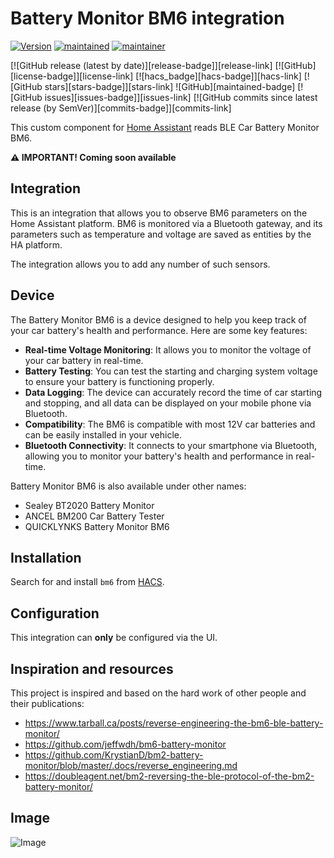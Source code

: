 # Battery Monitor BM6 integration
[![Version](https://img.shields.io/badge/version-1.0.0-green.svg?style=for-the-badge)](#) [![maintained](https://img.shields.io/maintenance/yes/2025.svg?style=for-the-badge)](#) [![maintainer](https://img.shields.io/badge/maintainer-Rafal%20Drzymala%20%40Rafciq-blue.svg?style=for-the-badge)](#)

[![GitHub release (latest by date)][release-badge]][release-link] [![GitHub][license-badge]][license-link] [![hacs_badge][hacs-badge]][hacs-link] [![GitHub stars][stars-badge]][stars-link] ![GitHub][maintained-badge] [![GitHub issues][issues-badge]][issues-link] [![GitHub commits since latest release (by SemVer)][commits-badge]][commits-link]

This custom component for [Home Assistant](https://www.home-assistant.io) reads BLE Car Battery Monitor BM6.

**:warning: IMPORTANT! Coming soon available**

## Integration
This is an integration that allows you to observe BM6 parameters on the Home Assistant platform. BM6 is monitored via a Bluetooth gateway, and its parameters such as temperature and voltage are saved as entities by the HA platform.

The integration allows you to add any number of such sensors.

## Device
The Battery Monitor BM6 is a device designed to help you keep track of your car battery's health and performance. Here are some key features:
- **Real-time Voltage Monitoring**: It allows you to monitor the voltage of your car battery in real-time.
- **Battery Testing**: You can test the starting and charging system voltage to ensure your battery is functioning properly.
- **Data Logging**: The device can accurately record the time of car starting and stopping, and all data can be displayed on your mobile phone via Bluetooth.
- **Compatibility**: The BM6 is compatible with most 12V car batteries and can be easily installed in your vehicle.
- **Bluetooth Connectivity**: It connects to your smartphone via Bluetooth, allowing you to monitor your battery's health and performance in real-time.

Battery Monitor BM6 is also available under other names:
- Sealey BT2020 Battery Monitor
- ANCEL BM200 Car Battery Tester
- QUICKLYNKS Battery Monitor BM6

## Installation

Search for and install `bm6` from [HACS](https://hacs.xyz/).

## Configuration

This integration can **only** be configured via the UI.

## Inspiration and resources
This project is inspired and based on the hard work of other people and their publications:
- https://www.tarball.ca/posts/reverse-engineering-the-bm6-ble-battery-monitor/
- https://github.com/jeffwdh/bm6-battery-monitor
- https://github.com/KrystianD/bm2-battery-monitor/blob/master/.docs/reverse_engineering.md
- https://doubleagent.net/bm2-reversing-the-ble-protocol-of-the-bm2-battery-monitor/

## Image
![Image](https://github.com/user-attachments/assets/ff37c593-1b24-445f-94bc-d7814403de69)